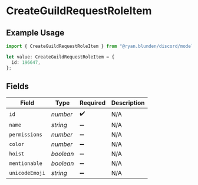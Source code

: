 # CreateGuildRequestRoleItem

## Example Usage

```typescript
import { CreateGuildRequestRoleItem } from "@ryan.blunden/discord/models/components";

let value: CreateGuildRequestRoleItem = {
  id: 196647,
};
```

## Fields

| Field              | Type               | Required           | Description        |
| ------------------ | ------------------ | ------------------ | ------------------ |
| `id`               | *number*           | :heavy_check_mark: | N/A                |
| `name`             | *string*           | :heavy_minus_sign: | N/A                |
| `permissions`      | *number*           | :heavy_minus_sign: | N/A                |
| `color`            | *number*           | :heavy_minus_sign: | N/A                |
| `hoist`            | *boolean*          | :heavy_minus_sign: | N/A                |
| `mentionable`      | *boolean*          | :heavy_minus_sign: | N/A                |
| `unicodeEmoji`     | *string*           | :heavy_minus_sign: | N/A                |
